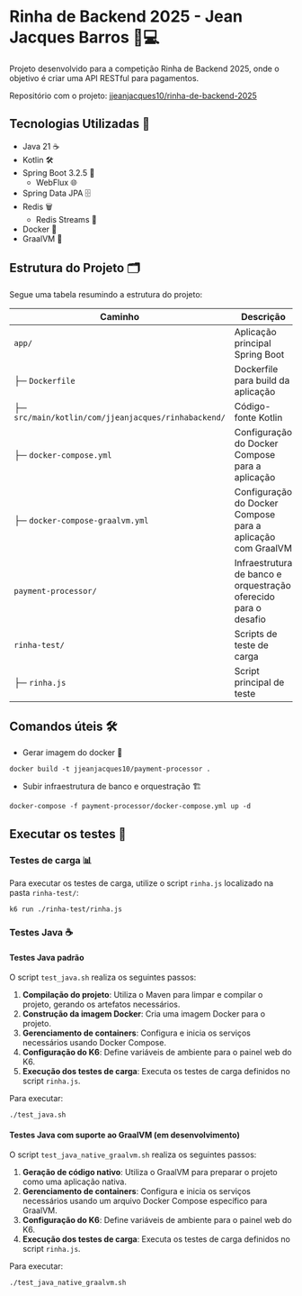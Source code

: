 # Rinha de Backend 2025 - Jean Jacques Barros 🐔💻

Projeto desenvolvido para a competição Rinha de Backend 2025, onde o objetivo é criar uma API RESTful para pagamentos.

Repositório com o projeto: [jjeanjacques10/rinha-de-backend-2025](https://github.com/jjeanjacques10/rinha-de-backend-2025)

## Tecnologias Utilizadas 🚀

- Java 21 ☕
- Kotlin 🛠️
- Spring Boot 3.2.5 🌱
    - WebFlux 🌐
- Spring Data JPA 🗄️
- Redis 🗑️
    - Redis Streams 📜
- Docker 🐳
- GraalVM 🧪

## Estrutura do Projeto 🗂️

Segue uma tabela resumindo a estrutura do projeto:

| Caminho                                             | Descrição                                                       |
|-----------------------------------------------------|-----------------------------------------------------------------|
| `app/`                                              | Aplicação principal Spring Boot                                 |
| ├─ `Dockerfile`                                     | Dockerfile para build da aplicação                              |
| ├─ `src/main/kotlin/com/jjeanjacques/rinhabackend/` | Código-fonte Kotlin                                             |
| ├─ `docker-compose.yml`                             | Configuração do Docker Compose para a aplicação                 |
| ├─ `docker-compose-graalvm.yml`                     | Configuração do Docker Compose para a aplicação com GraalVM     |
| `payment-processor/`                                | Infraestrutura de banco e orquestração oferecido para o desafio |
| `rinha-test/`                                       | Scripts de teste de carga                                       |
| ├─ `rinha.js`                                       | Script principal de teste                                       |

## Comandos úteis 🛠️

- Gerar imagem do docker 🐳

```
docker build -t jjeanjacques10/payment-processor .
```

- Subir infraestrutura de banco e orquestração 🏗️

```
docker-compose -f payment-processor/docker-compose.yml up -d
```

## Executar os testes 🧪

### Testes de carga 📊

Para executar os testes de carga, utilize o script `rinha.js` localizado na pasta `rinha-test/`:

```
k6 run ./rinha-test/rinha.js
```

### Testes Java ☕

#### Testes Java padrão

O script `test_java.sh` realiza os seguintes passos:

1. **Compilação do projeto**: Utiliza o Maven para limpar e compilar o projeto, gerando os artefatos necessários.
2. **Construção da imagem Docker**: Cria uma imagem Docker para o projeto.
3. **Gerenciamento de containers**: Configura e inicia os serviços necessários usando Docker Compose.
4. **Configuração do K6**: Define variáveis de ambiente para o painel web do K6.
5. **Execução dos testes de carga**: Executa os testes de carga definidos no script `rinha.js`.

Para executar:

```
./test_java.sh
```

#### Testes Java com suporte ao GraalVM (em desenvolvimento)

O script `test_java_native_graalvm.sh` realiza os seguintes passos:

1. **Geração de código nativo**: Utiliza o GraalVM para preparar o projeto como uma aplicação nativa.
2. **Gerenciamento de containers**: Configura e inicia os serviços necessários usando um arquivo Docker Compose específico para GraalVM.
3. **Configuração do K6**: Define variáveis de ambiente para o painel web do K6.
4. **Execução dos testes de carga**: Executa os testes de carga definidos no script `rinha.js`.

Para executar:

```
./test_java_native_graalvm.sh
```
